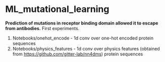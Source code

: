 # ML_mutational_learning
__Prediction of mutations in receptor binding domain  allowed it to  escape from antibodies.__
First experiments. 
1. Notebooks/onehot_encode - 1d conv over one-hot encoded protein sequences
2. Notebooks/physics_features - 1d conv over physics features (obtained from https://github.com/gitter-lab/nn4dms) protein sequences

